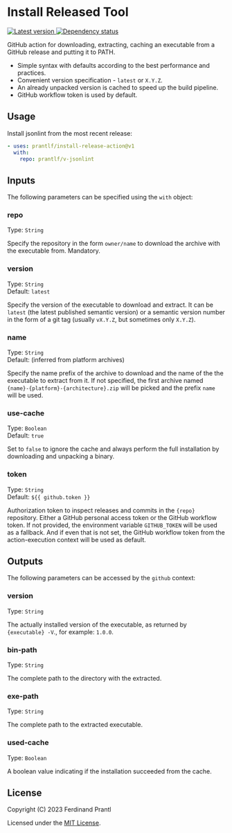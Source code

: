# Install Released Tool

[![Latest version](https://img.shields.io/npm/v/install-release-action) ![Dependency status](https://img.shields.io/librariesio/release/npm/install-release-action)](https://www.npmjs.com/package/install-release-action)

GitHub action for downloading, extracting, caching an executable from a GitHub release and putting it to PATH.

* Simple syntax with defaults according to the best performance and practices.
* Convenient version specification - `latest` or `X.Y.Z`.
* An already unpacked version is cached to speed up the build pipeline.
* GitHub workflow token is used by default.

## Usage

Install jsonlint from the most recent release:

```yml
- uses: prantlf/install-release-action@v1
  with:
    repo: prantlf/v-jsonlint
```

## Inputs

The following parameters can be specified using the `with` object:

### repo

Type: `String`<br>

Specify the repository in the form `owner/name` to download the archive with the executable from. Mandatory.

### version

Type: `String`<br>
Default: `latest`

Specify the version of the executable to download and extract. It can be `latest` (the latest published semantic version) or a semantic version number in the form of a git tag (usually `vX.Y.Z`, but sometimes only `X.Y.Z`).

### name

Type: `String`<br>
Default: (inferred from platform archives)

Specify the name prefix of the archive to download and the name of the the executable to extract from it. If not specified, the first archive named `{name}-{platform}-{architecture}.zip` will be picked and the prefix `name` will be used.

### use-cache

Type: `Boolean`<br>
Default: `true`

Set to `false` to ignore the cache and always perform the full installation by downloading and unpacking a binary.

### token

Type: `String`<br>
Default: `${{ github.token }}`

Authorization token to inspect releases and commits in the `{repo}` repository. Either a GitHub personal access token or the GitHub workflow token. If not provided, the environment variable `GITHUB_TOKEN` will be used as a fallback. And if even that is not set, the GitHub workflow token from the action-execution context will be used as default.

## Outputs

The following parameters can be accessed by the `github` context:

### version

Type: `String`<br>

The actually installed version of the executable, as returned by `{executable} -V`., for example: `1.0.0`.

### bin-path

Type: `String`<br>

The complete path to the directory with the extracted.

### exe-path

Type: `String`<br>

The complete path to the extracted executable.

### used-cache

Type: `Boolean`<br>

A boolean value indicating if the installation succeeded from the cache.

## License

Copyright (C) 2023 Ferdinand Prantl

Licensed under the [MIT License].

[MIT License]: http://en.wikipedia.org/wiki/MIT_License

